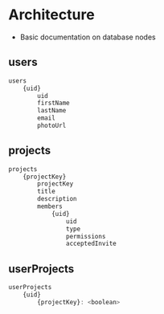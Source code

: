 # Architecture
- Basic documentation on database nodes

## users
```javascript
users
    {uid}
        uid
        firstName
        lastName
        email
        photoUrl
```

## projects
```javascript
projects
    {projectKey}
        projectKey
        title
        description
        members
            {uid}
                uid
                type
                permissions
                acceptedInvite
```

## userProjects
```javascript
userProjects
    {uid}
        {projectKey}: <boolean>
```
